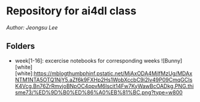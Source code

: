 # **Repository for  ai4dl class**


 _Author: Jeongsu Lee_
 
 ## Folders
- week[1-16]: excercise notebooks for corresponding weeks
![Bunny][white]
[white]:https://mblogthumbphinf.pstatic.net/MjAxODA4MjlfMzUg/MDAxNTM1NTA5OTQ1NjY5.aZf6k9FXHp2Hs1WobXccbC9i2lv49P09CmqGCIsK4Vcg.Bn76ZrRmvjoBNpOC4ppvM6lscit14Fw7KyWawBcOADkg.PNG.thisme73/%ED%9D%B0%ED%86%A0%EB%81%BC.png?type=w800
